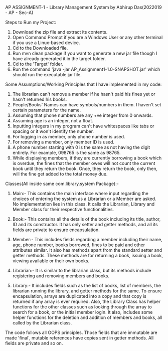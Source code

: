 AP ASSIGNMENT-1 - Library Management System by Abhirup Das(2022019 - AP - Sec-A)


Steps to Run my Project:

1. Download the zip file and extract its contents.
2. Open Command Prompt if you are a Windows User or any other terminal if you use a Linux-based device.
3. Cd to the Downloaded file.
4. Run mvn clean package if you want to generate a new jar file though I have already generated it in the target folder.
5. Cd to the 'Target' folder.
6. Run the command 'java -jar AP_Assignment1-1.0-SNAPSHOT.jar' which should run the executable jar file.


Some Assumptions/Working Principles that I have implemented in my code:

1. The librarian can't remove a member if he hasn't paid his fines yet or hasn't returned his books.
2. People/Books' Names can have symbols/numbers in them. I haven't set certain parameters for the name.
3. Assuming that phone numbers are any +ve integer from 0 onwards.
4. Assuming age is an integer, not a float.
5. Inputting integers in my program can't have whitespaces like tabs or spacing or it won't identify the number.
6. For logging in as member, only phone number is used.
7. For removing a member, only member ID is used.
8. A phone number starting with 0 is the same as not having the digit entirely. For example, 098765 is the same as 98765.
9. While displaying members, if they are currently borrowing a book which is overdue, the fines that the member owes will not count the current book until they return the book. Once, they return the book, only then, will the fine get added to the total money due.


Classes(All inside same com.library.system Package):-

1. Main:- This contains the main interface where input regarding the choices of entering the system as a Librarian or a Member are asked. No implementation lies in this class. It calls the Librarian, Library and Member class for their respective functionalities.

2. Book:- This contains all the details of the book including its title, author, ID and its constructor. It has only setter and getter methods, and all its fields are private to ensure encapsulation.

3. Member:- This includes fields regarding a member including their name, age, phone number, books borrowed, fines to be paid and other attributes similar. It also has methods apart from the standard setter and getter methods. These methods are for returning a book, issuing a book, viewing available or their own books.

4. Librarian:- It is similar to the librarian class, but its methods include registering and removing members and books.

5. Library:- It includes fields such as the list of books, list of members, the librarian running the library, and getter methods for the same. To ensure encapsulation, arrays are duplicated into a copy and that copy is returned if any array is ever required. Also, the Library Class has helper functions for the other classes such as looking through the array to search for a book, or the initial member login. It also, includes some helper functions for the deletion and addition of members and books, all called by the Librarian class.


The code follows all OOPS principles. Those fields that are immutable are made 'final', mutable references have copies sent in getter methods. All fields are private and so on.
